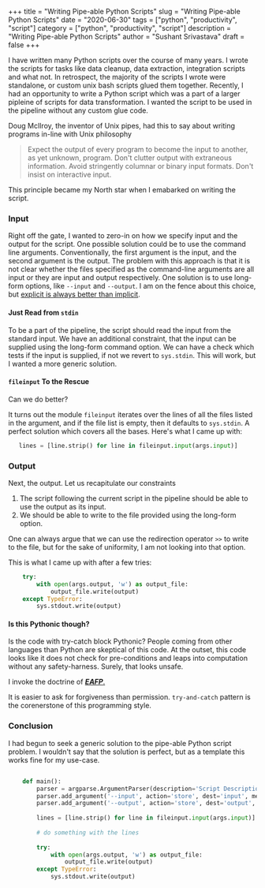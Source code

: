 +++
title = "Writing Pipe-able Python Scripts"
slug = "Writing Pipe-able Python Scripts"
date = "2020-06-30"
tags = ["python", "productivity", "script"]
category = ["python", "productivity", "script"]
description = "Writing Pipe-able Python Scripts"
author = "Sushant Srivastava"
draft = false
+++

I have written many Python scripts over the course of many years.
I wrote the scripts for tasks like data cleanup, data extraction,
integration scripts and what not. In retrospect, the majority of the 
scripts I wrote were standalone, or custom unix bash scripts glued them
together. Recently, I had an opportunity to write a Python script which 
was a part of a larger pipleine of scripts for data transformation. 
I wanted the script to be used in the pipeline without any custom glue code.


Doug McIlroy, the inventor of Unix pipes, had this to say about writing programs 
in-line with Unix philosophy

> Expect the output of every program to become the input to another, as yet unknown, program. Don't clutter output with extraneous information. Avoid stringently columnar or binary input formats. Don't insist on interactive input.

This principle became my North star when I emabarked on writing the script.


### Input ###

Right off the gate, I wanted to zero-in on how we specify input and the output for the script.
One possible solution could be to use the command line arguments. Conventionally, the first argument
is the input, and the second argument is the output. The problem with this approach is that it is not 
clear whether the files specified as the command-line arguments are all input or they are input and output
respectively. One solution is to use long-form options, like `--input` and `--output`. I am on the fence 
about this choice, but [explicit is always better than implicit](https://www.python.org/dev/peps/pep-0020/).

#### Just Read from `stdin` ####

To be a part of the pipeline, the script should read the input from the standard input.
We have an additional constraint, that the input can be supplied using the long-form command option.
We can have a check which tests if the input is supplied, if not we revert to `sys.stdin`.
This will work, but I wanted a more generic solution.

#### `fileinput` To the Rescue ####

Can we do better?

It turns out the module `fileinput` iterates over the lines of all the files listed in 
the argument, and if the file list is empty, then it defaults to `sys.stdin`. A perfect solution
which covers all the bases. Here's what I came up with:
```python
   lines = [line.strip() for line in fileinput.input(args.input)]
```


### Output ###
Next, the output. Let us recapitulate our constraints

1. The script following the current script in the pipeline should be able to use the output as its input.
2. We should be able to write to the file provided using the long-form option.

One can always argue that we can use the redirection operator `>>` to write to the file, but for the
sake of uniformity, I am not looking into that option.

This is what I came up with after a few tries:

```python
    try:
        with open(args.output, 'w') as output_file:
            output_file.write(output)
    except TypeError:
        sys.stdout.write(output)
```



#### Is this Pythonic though? ####

Is the code with try-catch block Pythonic? People coming from other languages than Python are skeptical of this code.
At the outset, this code looks like it does not check for pre-conditions and leaps into computation without any
safety-harness. Surely, that looks unsafe.

I invoke the doctrine of [***EAFP***.](https://docs.python.org/3.4/glossary.html#:~:text=Easier%20to%20ask%20for%20forgiveness,many%20try%20and%20except%20statements.)

It is easier to ask for forgiveness than permission. `try-and-catch` pattern is the corenerstone of this programming
style.



### Conclusion ###

I had begun to seek a generic solution to the pipe-able Python script problem.
I wouldn't say that the solution is perfect, but as a template this works fine for my use-case.


```python

    def main():
		parser = argparse.ArgumentParser(description='Script Description')
		parser.add_argument('--input', action='store', dest='input', metavar='FILE', help='Input file')
		parser.add_argument('--output', action='store', dest='output', metavar='FILE', help='Output file')
		
		lines = [line.strip() for line in fileinput.input(args.input)]
		
		# do something with the lines
		
		try:
			with open(args.output, 'w') as output_file:
				output_file.write(output)
	    except TypeError:
		    sys.stdout.write(output)
```

